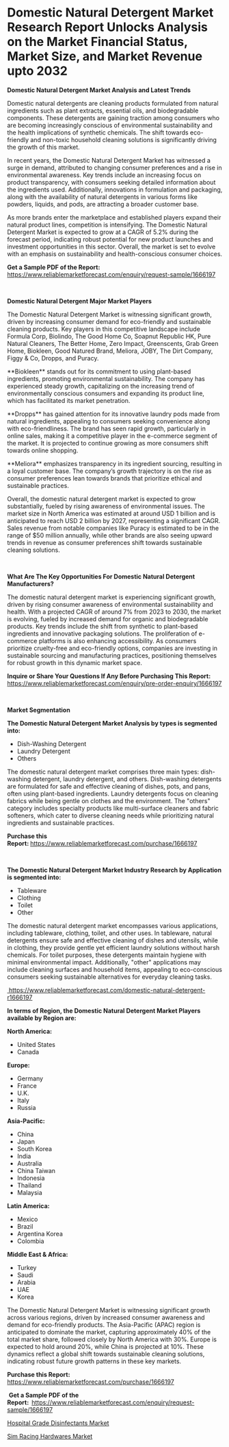 <p><h1>Domestic Natural Detergent Market Research Report Unlocks Analysis on the Market Financial Status, Market Size, and Market Revenue upto 2032</h1></p><p><strong>Domestic Natural Detergent Market Analysis and Latest Trends</strong></p>
<p><p>Domestic natural detergents are cleaning products formulated from natural ingredients such as plant extracts, essential oils, and biodegradable components. These detergents are gaining traction among consumers who are becoming increasingly conscious of environmental sustainability and the health implications of synthetic chemicals. The shift towards eco-friendly and non-toxic household cleaning solutions is significantly driving the growth of this market.</p><p>In recent years, the Domestic Natural Detergent Market has witnessed a surge in demand, attributed to changing consumer preferences and a rise in environmental awareness. Key trends include an increasing focus on product transparency, with consumers seeking detailed information about the ingredients used. Additionally, innovations in formulation and packaging, along with the availability of natural detergents in various forms like powders, liquids, and pods, are attracting a broader customer base.</p><p>As more brands enter the marketplace and established players expand their natural product lines, competition is intensifying. The Domestic Natural Detergent Market is expected to grow at a CAGR of 5.2% during the forecast period, indicating robust potential for new product launches and investment opportunities in this sector. Overall, the market is set to evolve with an emphasis on sustainability and health-conscious consumer choices.</p></p>
<p><strong>Get a Sample PDF of the Report:&nbsp;</strong> <a href="https://www.reliablemarketforecast.com/enquiry/request-sample/1666197?utm_campaign=1833&utm_medium=2&utm_source=Github&utm_content=ia&utm_term=09022025&utm_id=domestic-natural-detergent">https://www.reliablemarketforecast.com/enquiry/request-sample/1666197</a></p>
<p>&nbsp;</p>
<p><strong>Domestic Natural Detergent Major Market Players</strong></p>
<p><p>The Domestic Natural Detergent Market is witnessing significant growth, driven by increasing consumer demand for eco-friendly and sustainable cleaning products. Key players in this competitive landscape include Formula Corp, Biolindo, The Good Home Co, Soapnut Republic HK, Pure Natural Cleaners, The Better Home, Zero Impact, Greenscents, Grab Green Home, Biokleen, Good Natured Brand, Meliora, JOBY, The Dirt Company, Figgy & Co, Dropps, and Puracy.</p><p>**Biokleen** stands out for its commitment to using plant-based ingredients, promoting environmental sustainability. The company has experienced steady growth, capitalizing on the increasing trend of environmentally conscious consumers and expanding its product line, which has facilitated its market penetration.</p><p>**Dropps** has gained attention for its innovative laundry pods made from natural ingredients, appealing to consumers seeking convenience along with eco-friendliness. The brand has seen rapid growth, particularly in online sales, making it a competitive player in the e-commerce segment of the market. It is projected to continue growing as more consumers shift towards online shopping.</p><p>**Meliora** emphasizes transparency in its ingredient sourcing, resulting in a loyal customer base. The company’s growth trajectory is on the rise as consumer preferences lean towards brands that prioritize ethical and sustainable practices.</p><p>Overall, the domestic natural detergent market is expected to grow substantially, fueled by rising awareness of environmental issues. The market size in North America was estimated at around USD 1 billion and is anticipated to reach USD 2 billion by 2027, representing a significant CAGR. Sales revenue from notable companies like Puracy is estimated to be in the range of $50 million annually, while other brands are also seeing upward trends in revenue as consumer preferences shift towards sustainable cleaning solutions.</p></p>
<p>&nbsp;</p>
<p><strong>What Are The Key Opportunities For Domestic Natural Detergent Manufacturers?</strong></p>
<p><p>The domestic natural detergent market is experiencing significant growth, driven by rising consumer awareness of environmental sustainability and health. With a projected CAGR of around 7% from 2023 to 2030, the market is evolving, fueled by increased demand for organic and biodegradable products. Key trends include the shift from synthetic to plant-based ingredients and innovative packaging solutions. The proliferation of e-commerce platforms is also enhancing accessibility. As consumers prioritize cruelty-free and eco-friendly options, companies are investing in sustainable sourcing and manufacturing practices, positioning themselves for robust growth in this dynamic market space.</p></p>
<p><strong>Inquire or Share Your Questions If Any Before Purchasing This Report:</strong> <a href="https://www.reliablemarketforecast.com/enquiry/pre-order-enquiry/1666197?utm_campaign=1833&utm_medium=2&utm_source=Github&utm_content=ia&utm_term=09022025&utm_id=domestic-natural-detergent">https://www.reliablemarketforecast.com/enquiry/pre-order-enquiry/1666197</a></p>
<p>&nbsp;</p>
<p><strong>Market Segmentation</strong></p>
<p><strong>The Domestic Natural Detergent Market Analysis by types is segmented into:</strong></p>
<p><ul><li>Dish-Washing Detergent</li><li>Laundry Detergent</li><li>Others</li></ul></p>
<p><p>The domestic natural detergent market comprises three main types: dish-washing detergent, laundry detergent, and others. Dish-washing detergents are formulated for safe and effective cleaning of dishes, pots, and pans, often using plant-based ingredients. Laundry detergents focus on cleaning fabrics while being gentle on clothes and the environment. The "others" category includes specialty products like multi-surface cleaners and fabric softeners, which cater to diverse cleaning needs while prioritizing natural ingredients and sustainable practices.</p></p>
<p><strong>Purchase this Report:&nbsp;</strong><a href="https://www.reliablemarketforecast.com/purchase/1666197?utm_campaign=1833&utm_medium=2&utm_source=Github&utm_content=ia&utm_term=09022025&utm_id=domestic-natural-detergent">https://www.reliablemarketforecast.com/purchase/1666197</a></p>
<p>&nbsp;</p>
<p><strong>The Domestic Natural Detergent Market Industry Research by Application is segmented into:</strong></p>
<p><ul><li>Tableware</li><li>Clothing</li><li>Toilet</li><li>Other</li></ul></p>
<p><p>The domestic natural detergent market encompasses various applications, including tableware, clothing, toilet, and other uses. In tableware, natural detergents ensure safe and effective cleaning of dishes and utensils, while in clothing, they provide gentle yet efficient laundry solutions without harsh chemicals. For toilet purposes, these detergents maintain hygiene with minimal environmental impact. Additionally, "other" applications may include cleaning surfaces and household items, appealing to eco-conscious consumers seeking sustainable alternatives for everyday cleaning tasks.</p></p>
<p><a href="https://www.reliablemarketforecast.com/domestic-natural-detergent-r1666197?utm_campaign=1833&utm_medium=2&utm_source=Github&utm_content=ia&utm_term=09022025&utm_id=domestic-natural-detergent">&nbsp;https://www.reliablemarketforecast.com/domestic-natural-detergent-r1666197</a></p>
<p><strong>In terms of Region, the Domestic Natural Detergent Market Players available by Region are:</strong></p>
<p>
    <p> <strong> North America: </strong>
        <ul>
            <li>United States</li>
            <li>Canada</li>
        </ul>
        </p> 
    <p> <strong> Europe: </strong>
        <ul>
            <li>Germany</li>
            <li>France</li>
            <li>U.K.</li>
            <li>Italy</li>
            <li>Russia</li>
        </ul>
        </p> 
    <p> <strong> Asia-Pacific: </strong>
        <ul>
            <li>China</li>
            <li>Japan</li>
            <li>South Korea</li>
            <li>India</li>
            <li>Australia</li>
            <li>China Taiwan</li>
            <li>Indonesia</li>
            <li>Thailand</li>
            <li>Malaysia</li>
        </ul>
        </p> 
    <p> <strong> Latin America: </strong>
        <ul>
            <li>Mexico</li>
            <li>Brazil</li>
            <li>Argentina Korea</li>
            <li>Colombia</li>
        </ul>
        </p> 
    <p> <strong> Middle East & Africa: </strong>
        <ul>
            <li>Turkey</li>
            <li>Saudi</li>
            <li>Arabia</li>
            <li>UAE</li>
            <li>Korea</li>
        </ul>
    </p>
    </p>
<p><p>The Domestic Natural Detergent Market is witnessing significant growth across various regions, driven by increased consumer awareness and demand for eco-friendly products. The Asia-Pacific (APAC) region is anticipated to dominate the market, capturing approximately 40% of the total market share, followed closely by North America with 30%. Europe is expected to hold around 20%, while China is projected at 10%. These dynamics reflect a global shift towards sustainable cleaning solutions, indicating robust future growth patterns in these key markets.</p></p>
<p><strong>Purchase this Report: </strong><a href="https://www.reliablemarketforecast.com/purchase/1666197?utm_campaign=1833&utm_medium=2&utm_source=Github&utm_content=ia&utm_term=09022025&utm_id=domestic-natural-detergent">https://www.reliablemarketforecast.com/purchase/1666197</a></p>
<p>&nbsp;<strong>Get a Sample PDF of the Report:&nbsp;&nbsp;</strong><a href="https://www.reliablemarketforecast.com/enquiry/request-sample/1666197?utm_campaign=1833&utm_medium=2&utm_source=Github&utm_content=ia&utm_term=09022025&utm_id=domestic-natural-detergent">https://www.reliablemarketforecast.com/enquiry/request-sample/1666197</a></p>
<p><strong></strong></p>
<p><p><a href="https://github.com/FassouRP/Market-Research-Report-List-7/blob/main/hospital-grade-disinfectants-market.md?utm_campaign=1833&utm_medium=2&utm_source=Github&utm_content=ia&utm_term=09022025&utm_id=domestic-natural-detergent">Hospital Grade Disinfectants Market</a></p><p><a href="https://github.com/zilelimarawa/Market-Research-Report-List-1/blob/main/sim-racing-hardwares-market.md?utm_campaign=1833&utm_medium=2&utm_source=Github&utm_content=ia&utm_term=09022025&utm_id=domestic-natural-detergent">Sim Racing Hardwares Market</a></p></p>